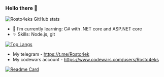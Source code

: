 ### Hello there 👋

![Rosto4eks GitHub stats](https://github-readme-stats.vercel.app/api?username=Rosto4eks&show_icons=true&theme=midnight-purple)

- 🌱 I’m currently learning: C# with .NET core and ASP.NET core
- ✨ Skills: Node.js, git

[![Top Langs](https://github-readme-stats.vercel.app/api/top-langs/?username=Rosto4eks&hide=css,handlebars&langs_count=4&theme=midnight-purple)](https://github.com/Rosto4eks/Youtube-video-downloader-Dotnet)

- My telegram - https://t.me/Rosto4ek
- My codewars account - https://www.codewars.com/users/Rosto4eks

[![Readme Card](https://github-readme-stats.vercel.app/api/pin/?username=Rosto4eks&repo=Youtube-video-downloader-Dotnet&theme=midnight-purple)](https://github.com/Rosto4eks/Youtube-video-downloader-Dotnet)
